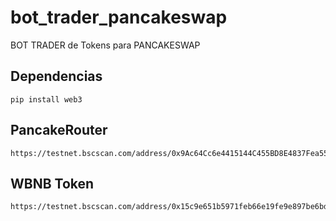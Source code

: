 # bot_trader_pancakeswap
BOT TRADER de Tokens para PANCAKESWAP

## Dependencias

```
pip install web3
```

## PancakeRouter 

```
https://testnet.bscscan.com/address/0x9Ac64Cc6e4415144C455BD8E4837Fea55603e5c3#code
```

## WBNB Token

```
https://testnet.bscscan.com/address/0x15c9e651b5971feb66e19fe9e897be6bdc3e841a#code
```